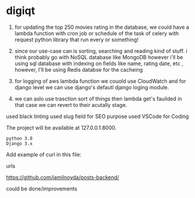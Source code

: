 # digiqt

1. for updating the top 250 movies rating in the database, we could have a lambda function with cron job or schedule of the task of celery with request python library that run every or something!


2. since our use-case can is sorting, searching and reading kind of stuff. i think probably go with NoSQL database like MongoDB however i'll be using sql database with indexing on fields like name, rating date, etc
, however, I'll be using Redis databse for the cacheing

3. for logging of aws lambda function we couold use CloudWatch and for django level we can use django's defautl django loging module.

4. we can aslo use trasction sort of things then lambda get's fauilded in that case we can revert to their acutally stage.





used black linting
used slug field for SEO purpose
used VSCode for Coding




The project will be available at 127.0.0.1:8000.

    python 3.8
    Django 3.x



Add example of curl in this file:

urls

https://github.com/jamilnoyda/posts-backend/




could be done/improvements 
